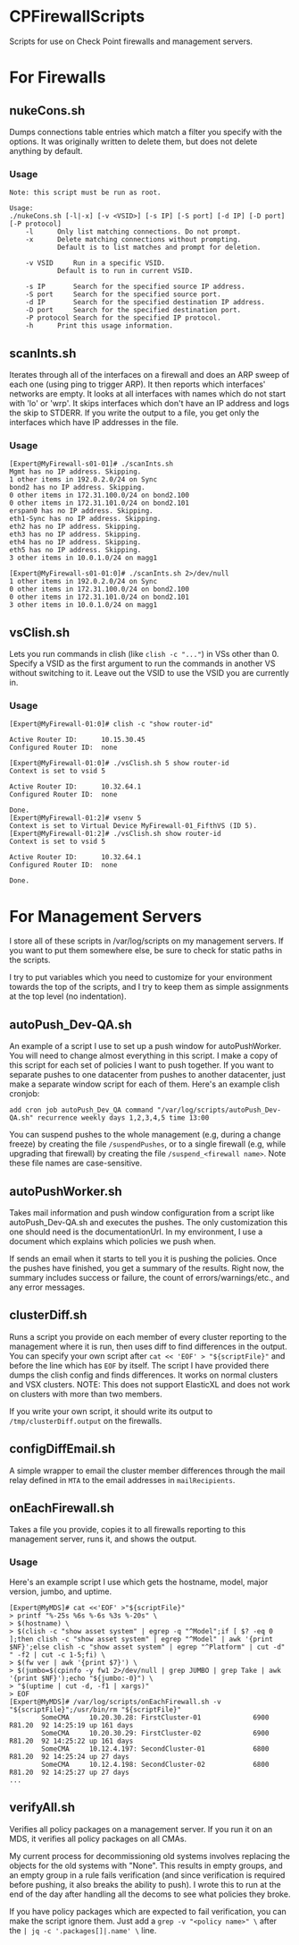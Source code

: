 # CPFirewallScripts
Scripts for use on Check Point firewalls and management servers.

# For Firewalls
## nukeCons.sh
Dumps connections table entries which match a filter you specify with
the options. It was originally written to delete them, but does not
delete anything by default.

### Usage
```[Expert@MyFirewall]# ./nukeCons.sh -h
Note: this script must be run as root.

Usage:
./nukeCons.sh [-l|-x] [-v <VSID>] [-s IP] [-S port] [-d IP] [-D port] [-P protocol]
	-l		Only list matching connections. Do not prompt.
	-x		Delete matching connections without prompting.
			Default is to list matches and prompt for deletion.

	-v VSID		Run in a specific VSID.
			Default is to run in current VSID.

	-s IP		Search for the specified source IP address.
	-S port		Search for the specified source port.
	-d IP		Search for the specified destination IP address.
	-D port		Search for the specified destination port.
	-P protocol	Search for the specified IP protocol.
	-h		Print this usage information.
```

## scanInts.sh
Iterates through all of the interfaces on a firewall and does an ARP
sweep of each one (using ping to trigger ARP). It then reports which
interfaces' networks are empty. It looks at all interfaces with names
which do not start with 'lo' or 'wrp'. It skips interfaces which don't
have an IP address and logs the skip to STDERR. If you write the output
to a file, you get only the interfaces which have IP addresses in the
file.

### Usage
```
[Expert@MyFirewall-s01-01]# ./scanInts.sh 
Mgmt has no IP address. Skipping.
1 other items in 192.0.2.0/24 on Sync
bond2 has no IP address. Skipping.
0 other items in 172.31.100.0/24 on bond2.100
0 other items in 172.31.101.0/24 on bond2.101
erspan0 has no IP address. Skipping.
eth1-Sync has no IP address. Skipping.
eth2 has no IP address. Skipping.
eth3 has no IP address. Skipping.
eth4 has no IP address. Skipping.
eth5 has no IP address. Skipping.
3 other items in 10.0.1.0/24 on magg1

[Expert@MyFirewall-s01-01:0]# ./scanInts.sh 2>/dev/null
1 other items in 192.0.2.0/24 on Sync
0 other items in 172.31.100.0/24 on bond2.100
0 other items in 172.31.101.0/24 on bond2.101
3 other items in 10.0.1.0/24 on magg1
```

## vsClish.sh
Lets you run commands in clish (like `clish -c "..."`) in VSs other
than 0. Specify a VSID as the first argument to run the commands in
another VS without switching to it. Leave out the VSID to use the VSID
you are currently in.

### Usage
```
[Expert@MyFirewall-01:0]# clish -c "show router-id"

Active Router ID:      10.15.30.45
Configured Router ID:  none

[Expert@MyFirewall-01:0]# ./vsClish.sh 5 show router-id
Context is set to vsid 5

Active Router ID:      10.32.64.1
Configured Router ID:  none

Done.                                                        
[Expert@MyFirewall-01:2]# vsenv 5
Context is set to Virtual Device MyFirewall-01_FifthVS (ID 5).
[Expert@MyFirewall-01:2]# ./vsClish.sh show router-id
Context is set to vsid 5

Active Router ID:      10.32.64.1
Configured Router ID:  none

Done.                                                        
```

# For Management Servers
I store all of these scripts in /var/log/scripts on my management
servers. If you want to put them somewhere else, be sure to check for
static paths in the scripts.

I try to put variables which you need to customize for your environment
towards the top of the scripts, and I try to keep them as simple
assignments at the top level (no indentation).

## autoPush_Dev-QA.sh
An example of a script I use to set up a push window for autoPushWorker.
You will need to change almost everything in this script. I make a copy
of this script for each set of policies I want to push together. If you
want to separate pushes to one datacenter from pushes to another
datacenter, just make a separate window script for each of them. Here's
an example clish cronjob:

`add cron job autoPush_Dev_QA command "/var/log/scripts/autoPush_Dev-QA.sh" recurrence weekly days 1,2,3,4,5 time 13:00`

You can suspend pushes to the whole management (e.g, during a change
freeze) by creating the file `/suspendPushes`, or to a single firewall
(e.g, while upgrading that firewall) by creating the file
`/suspend_<firewall name>`. Note these file names are case-sensitive.

## autoPushWorker.sh
Takes mail information and push window configuration from a script like
autoPush_Dev-QA.sh and executes the pushes. The only customization this
one should need is the documentationUrl. In my environment, I use a
document which explains which policies we push when.

If sends an email when it starts to tell you it is pushing the policies.
Once the pushes have finished, you get a summary of the results. Right
now, the summary includes success or failure, the count of
errors/warnings/etc., and any error messages.

## clusterDiff.sh
Runs a script you provide on each member of every cluster reporting to
the management where it is run, then uses diff to find differences in
the output. You can specify your own script after `cat << 'EOF' > "${scriptFile}"`
and before the line which has `EOF` by itself. The script I have
provided there dumps the clish config and finds differences. It works on
normal clusters and VSX clusters. NOTE: This does not support ElasticXL
and does not work on clusters with more than two members.

If you write your own script, it should write its output to
`/tmp/clusterDiff.output` on the firewalls.

## configDiffEmail.sh
A simple wrapper to email the cluster member differences through the
mail relay defined in `MTA` to the email addresses in `mailRecipients`.

## onEachFirewall.sh
Takes a file you provide, copies it to all firewalls reporting to this
management server, runs it, and shows the output.

### Usage
Here's an example script I use which gets the hostname, model, major
version, jumbo, and uptime.
```
[Expert@MyMDS]# cat <<'EOF' >"${scriptFile}"
> printf "%-25s %6s %-6s %3s %-20s" \
> $(hostname) \
> $(clish -c "show asset system" | egrep -q "^Model";if [ $? -eq 0 ];then clish -c "show asset system" | egrep "^Model" | awk '{print $NF}';else clish -c "show asset system" | egrep "^Platform" | cut -d" " -f2 | cut -c 1-5;fi) \
> $(fw ver | awk '{print $7}') \
> $(jumbo=$(cpinfo -y fw1 2>/dev/null | grep JUMBO | grep Take | awk '{print $NF}');echo "${jumbo:-0}") \
> "$(uptime | cut -d, -f1 | xargs)"
> EOF
[Expert@MyMDS]# /var/log/scripts/onEachFirewall.sh -v "${scriptFile}";/usr/bin/rm "${scriptFile}"
        SomeCMA     10.20.30.28: FirstCluster-01             6900 R81.20  92 14:25:19 up 161 days
        SomeCMA     10.20.30.29: FirstCluster-02             6900 R81.20  92 14:25:22 up 161 days
        SomeCMA     10.12.4.197: SecondCluster-01            6800 R81.20  92 14:25:24 up 27 days 
        SomeCMA     10.12.4.198: SecondCluster-02            6800 R81.20  92 14:25:27 up 27 days 
...
```

## verifyAll.sh
Verifies all policy packages on a management server. If you run it on an
MDS, it verifies all policy packages on all CMAs.

My current process for decommissioning old systems involves replacing
the objects for the old systems with "None". This results in empty
groups, and an empty group in a rule fails verification (and since
verification is required before pushing, it also breaks the ability to
push). I wrote this to run at the end of the day after handling all the
decoms to see what policies they broke.

If you have policy packages which are expected to fail verification, you
can make the script ignore them. Just add a `grep -v "<policy name>" \`
after the `| jq -c '.packages[]|.name' \` line.